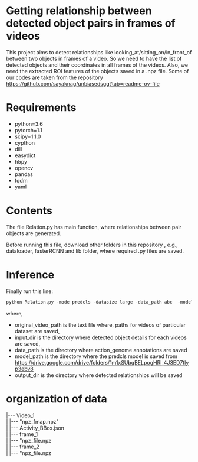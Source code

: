 # Getting relationship between detected object pairs in frames of videos

This project aims to detect relationships like looking_at/sitting_on/in_front_of between two objects in frames of a video. So we need to have the list of detected objects and their coordinates in all frames of the videos. Also, we need the extracted ROI features of the objects saved in a .npz file. Some of our codes are taken from the repository https://github.com/sayaknag/unbiasedsgg?tab=readme-ov-file


# Requirements
* python=3.6
* pytorch=1.1
* scipy=1.1.0
* cypthon
* dill
* easydict
* h5py
* opencv
* pandas
* tqdm
* yaml
  
# Contents

The file Relation.py has main function, where relationships between pair objects are generated.

Before running this file, download other folders in this repository , e.g., dataloader, fasterRCNN and lib folder, where required .py files are saved.

# Inference
Finally run this line:

```python
python Relation.py -mode predcls -datasize large -data_path abc  -model_path xyz  -input_dir MNP -original_video_path bcd.txt  -output_dir NMP -rel_mem_compute joint -rel_mem_weight_type simple -mem_fusion late -mem_feat_selection manual  -mem_feat_lambda 0.5  -rel_head gmm -obj_head linear -K 6 
```

where,
* original_video_path is the text file where, paths for videos of particular dataset are saved,
* input_dir is the directory where detected object details for each videos are saved,
* data_path is the directory where action_genome annotations are saved
* model_path is the directory where the predcls model is saved from https://drive.google.com/drive/folders/1m1xSUbqBELpogHRl_4J3ED7tlyp3ebv8
* output_dir is the directory where detected relationships will be saved




# organization of data

|--- Video_1  
|    |--- "npz_fmap.npz"   
|    |--- Activity_BBox.json   
|    |--- frame_1  
|         |--- "npz_file.npz  
|    |--- frame_2  
|         |--- "npz_file.npz  

